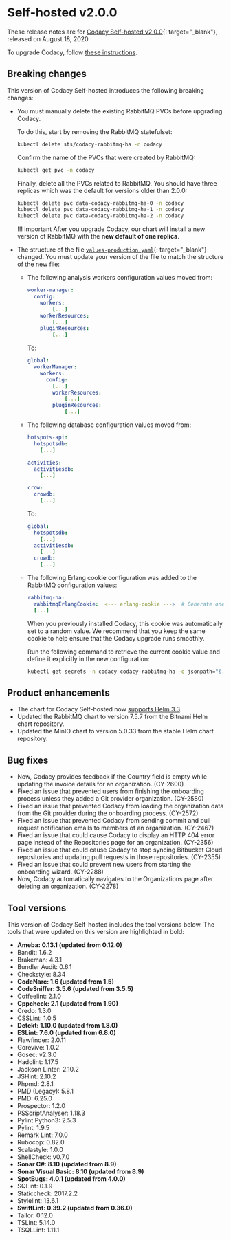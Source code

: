 # Self-hosted v2.0.0

These release notes are for [Codacy Self-hosted v2.0.0](https://github.com/codacy/chart/releases/tag/2.0.0){: target="_blank"}, released on August 18, 2020.

To upgrade Codacy, follow [these instructions](../../chart/maintenance/upgrade.md).

## Breaking changes

This version of Codacy Self-hosted introduces the following breaking changes:

-   You must manually delete the existing RabbitMQ PVCs before upgrading Codacy.

    To do this, start by removing the RabbitMQ <span class="skip-vale">statefulset</span>:

    ```bash
    kubectl delete sts/codacy-rabbitmq-ha -n codacy
    ```

    Confirm the name of the PVCs that were created by RabbitMQ:

    ```bash
    kubectl get pvc -n codacy
    ```

    Finally, delete all the PVCs related to RabbitMQ. You should have three replicas which was the default for versions older than 2.0.0:

    ```bash
    kubectl delete pvc data-codacy-rabbitmq-ha-0 -n codacy
    kubectl delete pvc data-codacy-rabbitmq-ha-1 -n codacy
    kubectl delete pvc data-codacy-rabbitmq-ha-2 -n codacy
    ```

    !!! important
        After you upgrade Codacy, our chart will install a new version of RabbitMQ with the **new default of one replica**.

-   The structure of the file [`values-production.yaml`](https://docs.codacy.com/v2.0/chart/values-files/values-production.yaml){: target="_blank"} changed. You must update your version of the file to match the structure of the new file:

    -   The following analysis workers configuration values moved from:

        ```yaml
        worker-manager:
          config:
            workers:
                [...]
            workerResources:
                [...]
            pluginResources:
                [...]
        ```

        To:
        
        ```yaml
        global:
          workerManager:
            workers:
              config:
                [...]
                workerResources:
                    [...]
                pluginResources:
                    [...]
        ```

    -   The following database configuration values moved from:

        ```yaml
        hotspots-api:
          hotspotsdb:
            [...]
        
        activities:
          activitiesdb:
            [...]
        
        crow:
          crowdb:
            [...]
        ```

        To:
        
        ```yaml
        global:
          hotspotsdb:
            [...]
          activitiesdb:
            [...]
          crowdb:
            [...]
        ```

    -   The following Erlang cookie configuration was added to the RabbitMQ configuration values:

        ```yaml
        rabbitmq-ha:
          rabbitmqErlangCookie:  <--- erlang-cookie --->  # Generate one with `cat /dev/urandom | tr -dc 'a-zA-Z0-9' | fold -w 32 | head -n 1`
          [...]
        ```

        When you previously installed Codacy, this cookie was automatically set to a random value. We recommend that you keep the same cookie to help ensure that the Codacy upgrade runs smoothly.

        Run the following command to retrieve the current cookie value and define it explicitly in the new configuration:

        ```bash
        kubectl get secrets -n codacy codacy-rabbitmq-ha -o jsonpath="{.data.rabbitmq-erlang-cookie}" | base64 --decode
        ```

## Product enhancements

-   The chart for Codacy Self-hosted now [supports Helm 3.3](https://docs.codacy.com/v2.0/chart/#2-installing-codacy).
-   Updated the RabbitMQ chart to version 7.5.7 from the Bitnami Helm chart repository.
-   Updated the MinIO chart to version 5.0.33 from the stable Helm chart repository.

## Bug fixes

-   Now, Codacy provides feedback if the Country field is empty while updating the invoice details for an organization. (CY-2600)
-   Fixed an issue that prevented users from finishing the onboarding process unless they added a Git provider organization. (CY-2580)
-   Fixed an issue that prevented Codacy from loading the organization data from the Git provider during the onboarding process. (CY-2572)
-   Fixed an issue that prevented Codacy from sending commit and pull request notification emails to members of an organization. (CY-2467)
-   Fixed an issue that could cause Codacy to display an HTTP 404 error page instead of the Repositories page for an organization. (CY-2356)
-   Fixed an issue that could cause Codacy to stop syncing Bitbucket Cloud repositories and updating pull requests in those repositories. (CY-2355)
-   Fixed an issue that could prevent new users from starting the onboarding wizard. (CY-2288)
-   Now, Codacy automatically navigates to the Organizations page after deleting an organization. (CY-2278)

## Tool versions

This version of Codacy Self-hosted includes the tool versions below. The tools that were updated on this version are highlighted in bold:

-   **Ameba: 0.13.1 (updated from 0.12.0)**
-   Bandit: 1.6.2
-   Brakeman: 4.3.1
-   Bundler Audit: 0.6.1
-   Checkstyle: 8.34
-   **CodeNarc: 1.6 (updated from 1.5)**
-   **CodeSniffer: 3.5.6 (updated from 3.5.5)**
-   Coffeelint: 2.1.0
-   **Cppcheck: 2.1 (updated from 1.90)**
-   Credo: 1.3.0
-   CSSLint: 1.0.5
-   **Detekt: 1.10.0 (updated from 1.8.0)**
-   **ESLint: 7.6.0 (updated from 6.8.0)**
-   Flawfinder: 2.0.11
-   Gorevive: 1.0.2
-   Gosec: v2.3.0
-   Hadolint: 1.17.5
-   Jackson Linter: 2.10.2
-   JSHint: 2.10.2
-   Phpmd: 2.8.1
-   PMD (Legacy): 5.8.1
-   PMD: 6.25.0
-   Prospector: 1.2.0
-   PSScriptAnalyser: 1.18.3
-   Pylint Python3: 2.5.3
-   Pylint: 1.9.5
-   Remark Lint: 7.0.0
-   Rubocop: 0.82.0
-   Scalastyle: 1.0.0
-   ShellCheck: v0.7.0
-   **Sonar C#: 8.10 (updated from 8.9)**
-   **Sonar Visual Basic: 8.10 (updated from 8.9)**
-   **SpotBugs: 4.0.1 (updated from 4.0.0)**
-   SQLint: 0.1.9
-   Staticcheck: 2017.2.2
-   Stylelint: 13.6.1
-   **SwiftLint: 0.39.2 (updated from 0.36.0)**
-   Tailor: 0.12.0
-   TSLint: 5.14.0
-   TSQLLint: 1.11.1

